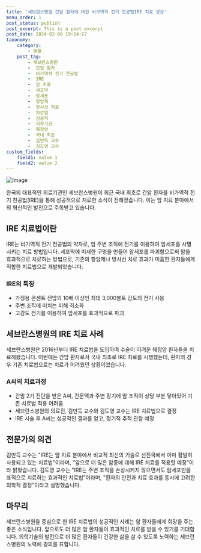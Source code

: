 ```yaml
---
title: '세브란스병원 간암 환자에 대한 비가역적 전기 천공법IRE 치료 성공'
menu_order: 1
post_status: publish
post_excerpt: This is a post excerpt
post_date: 2024-02-08 19:14:27
taxonomy:
    category:
        - 생활
    post_tag:
        - 세브란스병원
        -  간암 환자
        -  비가역적 전기 천공법
        -  IRE
        -  암 치료
        -  세포막
        -  암세포
        -  항암제
        -  방사선 치료
        -  치료법
        -  성공적
        -  의료기관
        -  췌장암
        -  국내 최초
        -  김만득 교수
        -  김도영 교수
custom_fields:
    field1: value 1
    field2: value 2
---
```


![Image](https://imgnews.pstatic.net/image/215/2024/02/08/A202402080073_1_20240208104504563.jpg?type=w647)

한국의 대표적인 의료기관인 세브란스병원이 최근 국내 최초로 간암 환자를 비가역적 전기 천공법(IRE)을 통해 성공적으로 치료한 소식이 전해졌습니다. 이는 암 치료 분야에서의 혁신적인 발전으로 주목받고 있습니다.
## IRE 치료법이란
IRE는 비가역적 전기 천공법의 약자로, 암 주변 조직에 전기를 이용하여 암세포를 사멸시키는 치료 방법입니다. 세포막에 미세한 구멍을 만들어 암세포를 파괴함으로써 암을 효과적으로 치료하는 방법으로, 기존의 항암제나 방사선 치료 효과가 미흡한 환자들에게 적합한 치료법으로 개발되었습니다.
### IRE의 특징
- 가정용 콘센트 전압의 10배 이상인 최대 3,000볼트 강도의 전기 사용
- 주변 조직에 미치는 피해 최소화
- 고강도 전기를 이용하여 암세포를 효과적으로 파괴
## 세브란스병원의 IRE 치료 사례
세브란스병원은 2016년부터 IRE 치료법을 도입하여 수술이 어려운 췌장암 환자들을 치료해왔습니다. 이번에는 간암 환자로서 국내 최초로 IRE 치료를 시행했는데, 환자의 경우 기존 치료법으로는 치료가 어려웠던 상황이었습니다. 
### A씨의 치료과정
- 간암 2기 진단을 받은 A씨, 간문맥과 주변 장기에 암 조직이 상당 부분 닿아있어 기존 치료법 적용 어려움
- 세브란스병원의 의료진, 김만득 교수와 김도영 교수는 IRE 치료법으로 결정
- IRE 시술 후 A씨는 성공적인 결과를 얻고, 정기적 추적 관찰 예정
## 전문가의 의견
김만득 교수는 "IRE는 암 치료 분야에서 비교적 최신의 기술로 선진국에서 이미 활발히 사용되고 있는 치료법"이라며, "앞으로 더 많은 암종에 대해 IRE 치료를 적용할 예정"이라 밝혔습니다.
김도영 교수는 "IRE는 주변 조직을 손상시키지 않으면서도 암세포만을 표적으로 치료하는 효과적인 치료법"이라며, "환자의 안전과 치료 효과를 동시에 고려한 의학적 결정"이라고 설명했습니다.
## 마무리
세브란스병원을 중심으로 한 IRE 치료법의 성공적인 사례는 암 환자들에게 희망을 주는 좋은 소식입니다. 앞으로도 더 많은 암 환자들이 효과적인 치료를 받을 수 있기를 기대합니다. 의학기술의 발전으로 더 많은 환자들이 건강한 삶을 살 수 있도록 노력하는 세브란스병원의 노력에 경의를 표합니다.
